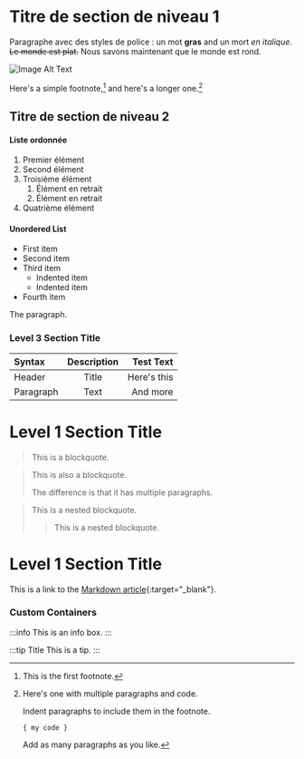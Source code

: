 # Titre de section de niveau 1

Paragraphe avec des styles de police : un mot **gras** and un mort _en italique_. ~~Le monde est plat.~~ Nous savons maintenant que le monde est rond.

![Image Alt Text](/assets/images/image.jpg "Image")

Here's a simple footnote,[^1] and here's a longer one.[^bignote]

## Titre de section de niveau 2

#### Liste ordonnée

1. Premier élément
2. Second élément
3. Troisième élément
   1. Élément en retrait
   2. Élément en retrait
4. Quatrième élément

#### Unordered List

- First item
- Second item
- Third item
  - Indented item
  - Indented item
- Fourth item

The paragraph.

### Level 3 Section Title

| Syntax    | Description |   Test Text |
| :-------- | :---------: | ----------: |
| Header    |    Title    | Here's this |
| Paragraph |     Text    |    And more |

# Level 1 Section Title

> This is a blockquote.

> This is also a blockquote.
>
> The difference is that it has multiple paragraphs.

> This is a nested blockquote.
>
> > This is a nested blockquote.

[//]: # "This syntax works like a comment, and won't appear in any output."

# Level 1 Section Title

This is a link to the [Markdown article](https://en.wikipedia.org/wiki/Markdown){:target="_blank"}.

[^1]: This is the first footnote.

[^bignote]: Here's one with multiple paragraphs and code.

    Indent paragraphs to include them in the footnote.

    `{ my code }`

    Add as many paragraphs as you like.

### Custom Containers

:::info
This is an info box.
:::

:::tip Title
This is a tip.
:::
